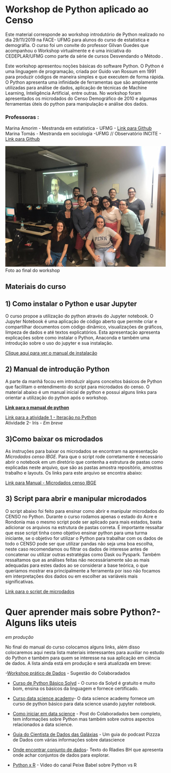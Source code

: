 # Workshop de Python aplicado ao Censo 

Este material corresponde ao workshop introdutório de Python realizado no dia 29/11/2019 na FACE- UFMG para 
alunos do curso de estatistica e demográfia. O curso foi um convite do professor Gilvan Guedes que acompanhou o Workshop virtualmente e é uma iniciativa do CEDEPLAR/UFMG como parte da série de cursos Desvendando o Método . 

Este workshop apresentou noções básicas do software Python. O Python é uma linguagem de programação,
criada por Guido van Rossum em 1991 para produzir códigos de maneira simples e que executem de forma rápida.
O Python apresenta uma infinidade de ferramentas que são amplamente utilizadas para análise de dados,
aplicação de técnicas de Machine Learning, Inteligência Artificial, entre outras. No workshop foram apresentados os microdados
do Censo Demográfico de 2010 e algumas ferramentas úteis do python para manipulação e análise dos dados.


### Professoras :

Marina Amorim - Mestranda em estatistica - UFMG - [Link para Github](https://github.com/MarinaAmorim)  
Marina Tomás - Mestranda em sociologia -UFMG // Observatório INCITE - [Link para Github](https://github.com/marinattomas)


![Foto curso](https://github.com/marinattomas/Curso-de-Python-aplicado-ao-Censo/blob/master/Foto-Workshop.jpeg)
Foto ao final do workshop

## Materiais do curso

## 1) Como instalar o Python e usar Jupyter

O curso propoe a utilização do python através do Jupyter notebook. O Jupyter Notebook é uma aplicação de código aberto que
permite criar e compartilhar documentos com código dinâmico, visualizações de gráficos, limpeza de dados e 
até textos explicatórios. Esta apresentação apresenta explicações sobre como instalar o Python, Anaconda e também uma introdução sobre o uso do jupyter e sua instalação.

[Clique aqui para ver o manual de instalação](https://github.com/MarinaAmorim/Curso-de-Python-aplicado-ao-Censo/blob/master/Python%20-%20Instala%C3%A7%C3%A3o%20.pdfs)

## 2)  Manual de introdução Python

A parte da manhã focou em introduzir alguns conceitos básicos de Python que facilitam o entendimento do script para 
microdados do censo. O material abaixo é um manual inicial de python e possui alguns links para orientar a utilização do python após o workshop. 

**[Link para o manual de python](https://github.com/MarinaAmorim/Curso-de-Python-aplicado-ao-Censo/blob/master/Curso%20de%20Python%20-%20Introdu%C3%A7%C3%A3o.pdf)**
  
[Link para a atividade 1 - Iteração no Python](https://github.com/marinattomas/Curso-de-Python-aplicado-ao-Censo/blob/master/Itera%C3%A7%C3%A3o%20no%20Python.ipynb)  
Atividade 2- Iris - *Em breve*

## 3)Como baixar os microdados

As instruções para baixar os microdados se encontram na apresentação *Microdados censo IBGE*. Para que o script rode 
corretamente é necessário abrir o notebook em um diretório que contenha a estrutura de pastas como explicadas neste arquivo, que 
são as pastas amostra repositório, amostras trabalho e layouts. Os links para este arquivo se encontra abaixo:

[Link para Manual - Microdados censo IBGE](https://github.com/MarinaAmorim/Curso-de-Python-aplicado-ao-Censo/blob/master/Microdados%20IBGE%20-%20Censos%20Demogr%C3%A1fico.pdf)  

## 3) Script para abrir e manipular microdados

O script abaixo foi feito para ensinar como abrir e manipular microdados do CENSO no Python. Durante o curso rodamos apenas 
o estado do Acre e Rondonia mas o mesmo script pode ser aplicado para mais estados, basta adicionar os arquivos na estrutura de pastas correta. 
É importante ressaltar que esse script tinha como objetivo ensinar python para uma turma iniciante, se o objetivo for utilizar o Python 
para trabalhar com os dados de todo o CENSO pode ser que utilizar pandas não seja uma boa escolha, neste caso recomendamos ou filtrar
os dados de interesse antes de concatenar ou utilizar outras estratégias como Dask ou Pyspark. Também ressaltamos que as análises feitas não necessáriamente são as mais adequadas para estes dados ao se considerar a base teórica, o que queriamos mostrar era principalmente
a  ferramenta por isso não focamos em interpretações dos dados ou em escolher as variáveis mais significativas.

[Link para o script de microdados](https://github.com/marinattomas/Curso-de-Python-aplicado-ao-Censo/blob/master/Notebook_Python_Curso.ipynb)

# Quer aprender mais sobre Python?- Alguns liks uteis
*em produção*

No final do manual do curso colocamos alguns links, além disso colocaremos aqui nesta lista materiais interessantes para auxiliar no estudo do Python e também para quem se interesse na sua aplicação em ciência de dados. A lista ainda está em produção e será atualizada em breve:

-[Workshop prático de Dados](https://github.com/juditecypreste/Aprenda-Python-analisando-os-tuites-do-nosso-presidente) - Sugestão do Colaboradados 

- [Curso de Python Básico Solyd](https://solyd.com.br/treinamentos/python-basico) - O curso da Solyd é gratuito e muito bom, ensina os básicos da linguagem e fornece certificado.

- [Curso data science academy](https://www.datascienceacademy.com.br/course?courseid=python-fundamentos)- O data science academy fornece um curso de python básico para data science usando jupyter notebook.

- [Como iniciar em data science](http://colaboradados.com.br/blogposts/para-iniciar-em-data-science.html) - Post  do Colaboradados bem completo, tem informações sobre Python mas também sobre outros aspectos relacionados a data science. 

- [Guia do Cientista de Dados das Galáxias](https://github.com/PizzaDeDados/datascience-pizza) - Um guia do podcast Pizzza de Dados com várias informações sobre datascience 

- [Onde encontrar conjunto de dados](https://medium.com/rladiesbh/19-lugares-para-encontrar-conjuntos-de-dados-gratuitos-para-projetos-de-ci%C3%AAncia-de-dados-4390943d860d)- Texto do Rladies BH que apresenta onde achar conjuntos de dados para explorar.

- [Python x R](https://www.youtube.com/watch?v=W3J7EiSXAO0) - Video do canal Peixe Babel sobre Python vs R
